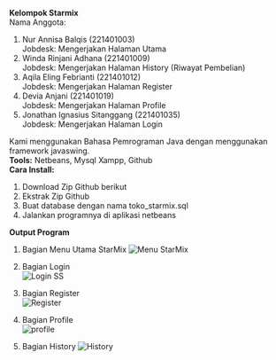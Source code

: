 **Kelompok Starmix** <br>
Nama Anggota:
1. Nur Annisa Balqis (221401003) <br>
   Jobdesk: Mengerjakan Halaman Utama
2. Winda Rinjani Adhana (221401009) <br>
   Jobdesk: Mengerjakan Halaman History (Riwayat Pembelian)
3. Aqila Eling Febrianti (221401012) <br>
   Jobdesk: Mengerjakan Halaman Register
4. Devia Anjani (221401019) <br>
   Jobdesk: Mengerjakan Halaman Profile
5. Jonathan Ignasius Sitanggang (221401035) <br>
   Jobdesk: Mengerjakan Halaman Login

Kami menggunakan Bahasa Pemrograman Java dengan menggunakan framework javaswing. <br>
**Tools:** Netbeans, Mysql Xampp, Github <br>
**Cara Install:**
1. Download Zip Github berikut
2. Ekstrak Zip Github
3. Buat database dengan nama toko_starmix.sql
4. Jalankan programnya di aplikasi netbeans

**Output Program**
1. Bagian Menu Utama StarMix
   ![Menu StarMix](https://github.com/DP5-AqilaEling-012/UAS_PBO_StarMix/assets/114504718/f2369800-aa46-45a5-a81b-811bf397c1b2)

2. Bagian Login <br>
   ![Login SS](https://github.com/DP5-AqilaEling-012/UAS_PBO_StarMix/assets/114537894/e72adafa-c5c2-45b5-8b6f-886c894e9cb4)

3. Bagian Register <br>
   ![Register](https://github.com/DP5-AqilaEling-012/UAS_PBO_StarMix/assets/114634831/aaecd31b-6cd2-44a7-83e1-391ffb96ce16)

4. Bagian Profile <br>
   ![profile](https://github.com/DP5-AqilaEling-012/UAS_PBO_StarMix/assets/114506379/6099ff2c-82dd-41d3-9c34-5d0a8efc51df)

5. Bagian History
   ![History](https://github.com/DP5-AqilaEling-012/UAS_PBO_StarMix/assets/114667475/e2dc5d6b-2bce-41e9-8029-a6d19dc1f87e)

